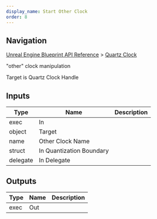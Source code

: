 ```yaml
---
display_name: Start Other Clock
order: 8
---
```

## Navigation

[Unreal Engine Blueprint API Reference](https://dev.epicgames.com/documentation/en-us/unreal-engine/BlueprintAPI) > [Quartz Clock](https://dev.epicgames.com/documentation/en-us/unreal-engine/BlueprintAPI/QuartzClock)

"other" clock manipulation

Target is Quartz Clock Handle

## Inputs

| Type | Name | Description |
| --- | --- | --- |
| exec | In |  |
| object | Target |  |
| name | Other Clock Name |  |
| struct | In Quantization Boundary |  |
| delegate | In Delegate |  |

## Outputs

| Type | Name | Description |
| --- | --- | --- |
| exec | Out |  |
